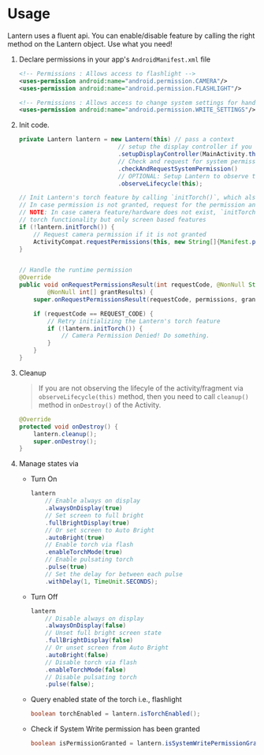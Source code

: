 # Usage

Lantern uses a fluent api. You can enable/disable feature by calling the right method on the Lantern object. Use what you need!

1. Declare permissions in your app's `AndroidManifest.xml` file

    ```xml
    <!-- Permissions : Allows access to flashlight -->
    <uses-permission android:name="android.permission.CAMERA"/>
    <uses-permission android:name="android.permission.FLASHLIGHT"/>

    <!-- Permissions : Allows access to change system settings for handling screen states -->
    <uses-permission android:name="android.permission.WRITE_SETTINGS"/>
    ```

1. Init code.

    ```java
    private Lantern lantern = new Lantern(this) // pass a context
                                // setup the display controller if you want to use the display as a torch, pass activity reference
                                .setupDisplayController(MainActivity.this)
                                // Check and request for system permission, used for handling screen states
                                .checkAndRequestSystemPermission()
                                // OPTIONAL: Setup Lantern to observe the lifecycle of the activity/fragment, handles auto-calling cleanup() method
                                .observeLifecycle(this);

    // Init Lantern's torch feature by calling `initTorch()`, which also check if camera permission is granted + camera feature exists
    // In case permission is not granted, request for the permission and retry by calling `initTorch()` method
    // NOTE: In case camera feature/hardware does not exist, `initTorch()` will return `false` and Lantern will not have
    // torch functionality but only screen based features
    if (!lantern.initTorch()) {
        // Request camera permission if it is not granted
        ActivityCompat.requestPermissions(this, new String[]{Manifest.permission.CAMERA}, REQUEST_CODE);
    }


    // Handle the runtime permission
    @Override
    public void onRequestPermissionsResult(int requestCode, @NonNull String[] permissions,
            @NonNull int[] grantResults) {
        super.onRequestPermissionsResult(requestCode, permissions, grantResults);

        if (requestCode == REQUEST_CODE) {
            // Retry initializing the Lantern's torch feature
            if (!lantern.initTorch()) {
                // Camera Permission Denied! Do something.
            }
        }
    }
    ```
1. Cleanup
   > If you are not observing the lifecyle of the activity/fragment via `observeLifecycle(this)` method, then you
   > need to call `cleanup()` method in `onDestroy()` of the Activity.

    ```java
    @Override
    protected void onDestroy() {
        lantern.cleanup();
        super.onDestroy();
    }
    ```
1. Manage states via

   + Turn On

       ```java
       lantern
           // Enable always on display
           .alwaysOnDisplay(true)
           // Set screen to full bright
           .fullBrightDisplay(true)
           // Or set screen to Auto Bright
           .autoBright(true)
           // Enable torch via flash
           .enableTorchMode(true)
           // Enable pulsating torch
           .pulse(true)
           // Set the delay for between each pulse
           .withDelay(1, TimeUnit.SECONDS);
       ```
   + Turn Off

       ```java
       lantern
           // Disable always on display
           .alwaysOnDisplay(false)
           // Unset full bright screen state
           .fullBrightDisplay(false)
           // Or unset screen from Auto Bright
           .autoBright(false)
           // Disable torch via flash
           .enableTorchMode(false)
           // Disable pulsating torch
           .pulse(false);
       ```
   + Query enabled state of the torch i.e., flashlight

       ```java
       boolean torchEnabled = lantern.isTorchEnabled();
       ```
   + Check if System Write permission has been granted

       ```java
       boolean isPermissionGranted = lantern.isSystemWritePermissionGranted();
       ```